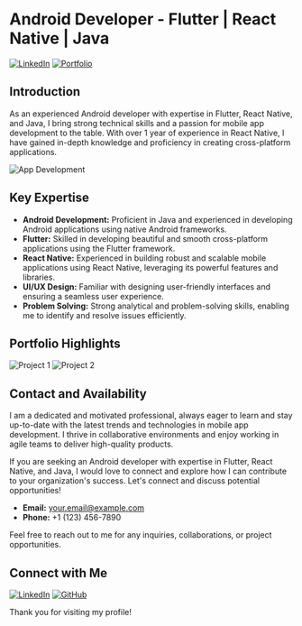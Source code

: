 # Android Developer - Flutter | React Native | Java

[![LinkedIn](https://img.shields.io/badge/LinkedIn-Connect-blue.svg)](https://www.linkedin.com/in/your-linkedin-profile) [![Portfolio](https://img.shields.io/badge/Portfolio-View%20Portfolio-orange.svg)](https://your-portfolio-website)

## Introduction
As an experienced Android developer with expertise in Flutter, React Native, and Java, I bring strong technical skills and a passion for mobile app development to the table. With over 1 year of experience in React Native, I have gained in-depth knowledge and proficiency in creating cross-platform applications.

![App Development](images/app-development.jpg)

## Key Expertise
- **Android Development:** Proficient in Java and experienced in developing Android applications using native Android frameworks.
- **Flutter:** Skilled in developing beautiful and smooth cross-platform applications using the Flutter framework.
- **React Native:** Experienced in building robust and scalable mobile applications using React Native, leveraging its powerful features and libraries.
- **UI/UX Design:** Familiar with designing user-friendly interfaces and ensuring a seamless user experience.
- **Problem Solving:** Strong analytical and problem-solving skills, enabling me to identify and resolve issues efficiently.

## Portfolio Highlights
![Project 1](images/project1-screenshot.jpg)
![Project 2](images/project2-screenshot.jpg)

## Contact and Availability
I am a dedicated and motivated professional, always eager to learn and stay up-to-date with the latest trends and technologies in mobile app development. I thrive in collaborative environments and enjoy working in agile teams to deliver high-quality products.

If you are seeking an Android developer with expertise in Flutter, React Native, and Java, I would love to connect and explore how I can contribute to your organization's success. Let's connect and discuss potential opportunities!

- **Email:** your.email@example.com
- **Phone:** +1 (123) 456-7890

Feel free to reach out to me for any inquiries, collaborations, or project opportunities.

## Connect with Me
[![LinkedIn](images/linkedin-icon.png)](https://www.linkedin.com/in/your-linkedin-profile) [![GitHub](images/github-icon.png)](https://github.com/your-github-profile)

Thank you for visiting my profile!
